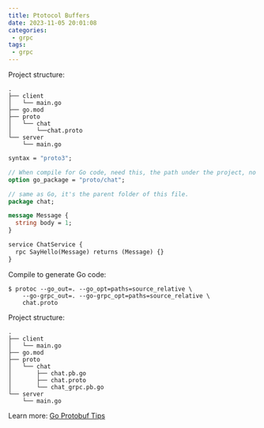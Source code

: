 ```yaml
---
title: Ptotocol Buffers
date: 2023-11-05 20:01:08
categories:
 - grpc
tags:
 - grpc
---
```


Project structure:

```
.
├── client
│   └── main.go
├── go.mod
├── proto
│   └── chat
│       └──chat.proto
└── server
    └── main.go
```

```protobuf
syntax = "proto3";

// When compile for Go code, need this, the path under the project, no project folder name
option go_package = "proto/chat";

// same as Go, it's the parent folder of this file.
package chat;

message Message {
  string body = 1;
}

service ChatService {
  rpc SayHello(Message) returns (Message) {}
}
```

Compile to generate Go code:

```shell
$ protoc --go_out=. --go_opt=paths=source_relative \
    --go-grpc_out=. --go-grpc_opt=paths=source_relative \
    chat.proto
```

Project structure:

```
.
├── client
│   └── main.go
├── go.mod
├── proto
│   └── chat
│       ├── chat.pb.go
│       ├── chat.proto
│       └── chat_grpc.pb.go
└── server
    └── main.go
```

Learn more: [Go Protobuf Tips](https://jbrandhorst.com/post/go-protobuf-tips/)
